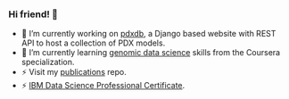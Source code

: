 ### Hi friend! 👋

- 🔭 I’m currently working on [pdxdb](https://github.com/Optimizer-Prime/pdxdb), a Django based website with REST API to host a collection of PDX models.
- 🌱 I’m currently learning [genomic data science](https://github.com/Optimizer-Prime/genomic-data-science-coursera) skills from the Coursera specialization.
- ⚡ Visit my [publications](https://github.com/Optimizer-Prime/publications) repo.
- ⚡ [IBM Data Science Professional Certificate](https://www.credly.com/badges/8b683bf2-c674-4285-a637-7c35e427850a/public_url).

<!--
**Optimizer-Prime/Optimizer-Prime** is a ✨ _special_ ✨ repository because its `README.md` (this file) appears on your GitHub profile.

Here are some ideas to get you started:

- 🔭 I’m currently working on ...
- 🌱 I’m currently learning ...
- 👯 I’m looking to collaborate on ...
- 🤔 I’m looking for help with ...
- 💬 Ask me about ...
- 📫 How to reach me: ...
- 😄 Pronouns: ...
- ⚡ Fun fact: .......
-->
